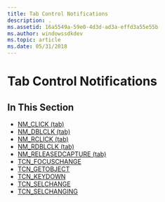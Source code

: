```yaml
---
title: Tab Control Notifications
description: .
ms.assetid: 16a5549a-59e0-4d3d-ad3a-effd3a55e55b
ms.author: windowssdkdev
ms.topic: article
ms.date: 05/31/2018
---
```


# Tab Control Notifications

## In This Section

-   [NM\_CLICK (tab)](nm-click-tab.md)
-   [NM\_DBLCLK (tab)](nm-dblclk-tab.md)
-   [NM\_RCLICK (tab)](nm-rclick-tab.md)
-   [NM\_RDBLCLK (tab)](nm-rdblclk-tab.md)
-   [NM\_RELEASEDCAPTURE (tab)](nm-releasedcapture-tab-.md)
-   [TCN\_FOCUSCHANGE](tcn-focuschange.md)
-   [TCN\_GETOBJECT](tcn-getobject.md)
-   [TCN\_KEYDOWN](tcn-keydown.md)
-   [TCN\_SELCHANGE](tcn-selchange.md)
-   [TCN\_SELCHANGING](tcn-selchanging.md)

 

 




